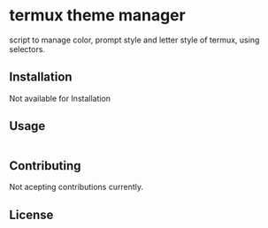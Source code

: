 # termux theme manager

script to manage color, prompt style and letter style of termux, using selectors.

## Installation

Not available for Installation

## Usage

```bash
```

## Contributing

Not acepting contributions currently.

## License

